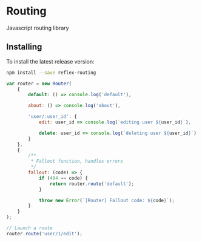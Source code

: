 # Routing
Javascript routing library

## Installing

To install the latest release version:

```bash
npm install --save reflex-routing
```

```javascript
var router = new Router(
    {
        default: () => console.log('default'),

        about: () => console.log('about'),

        'user/:user_id': {
            edit: user_id => console.log(`editing user ${user_id}`),

            delete: user_id => console.log(`deleting user ${user_id}`)
        }
    },
    {
        /**
         * Fallout function, handles errors
         */
        fallout: (code) => {
            if (404 == code) {
                return router.route('default');
            }

            throw new Error(`[Router] Fallout code: ${code}`);
        }
    }
);

// Launch a route
router.route('user/1/edit');
```